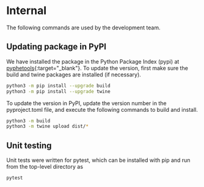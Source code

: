 # Internal

The following commands are used by the development team.




## Updating package in PyPI


We have installed the package in the Python Package Index (pypi) at [pyphetools](https://pypi.org/project/pyphetools/){:target="\_blank"}.
To update the version, first make sure the build and twine packages are installed (if necessary).


```bash
python3 -m pip install --upgrade build
python3 -m pip install --upgrade twine
```

To update the version in PyPI, update the version number in the pyproject.toml file, and
execute the following commands to build and install.

```bash title="updating package in PyPI"
python3 -m build
python3 -m twine upload dist/*
```

## Unit testing


Unit tests were written for pytest, which can be installed with pip and run from the top-level directory as

```bash
pytest
```
